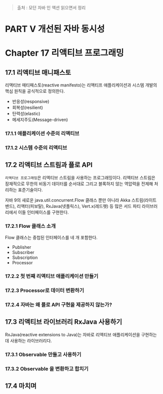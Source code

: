 > 출처 : 모던 자바 인 액션 읽으면서 정리

# PART Ⅴ 개선된 자바 동시성
# Chapter 17 리액티브 프로그래밍

## 17.1 리액티브 매니패스토
리액티브 매티패스토(reactive manifesto)는 리액티프 애플리케이션과 시스템 개발의 핵심 원칙을 공식적으로 정의한다.
- 반응성(responsive)
- 회복성(resilient)
- 탄력성(elastic)
- 메세지주도(Message-driven)

### 17.1.1 애플리케이션 수준의 리액티브
### 17.1.2 시스템 수준의 리액티브

## 17.2 리액티브 스트림과 플로 API
`리액티브 프로그래밍`은 리액티브 스트림을 사용하는 프로그래밍이다. 리액티브 스트림은 잠재적으로 무한의 비동기
데이터를 순서대로 그리고 블록하지 않는 역압력을 전제해 처리하는 표준기술이다.

자바 9의 새로운 java.util.concurrent.Flow 클래스 뿐만 아니라
Akka 스트림(라이트밴드), 
리액터(피보탈), 
RxJava(넷플릭스), 
Vert.x(레드헷) 
등 많은 서드 파티 라이브러리에서 이들 인터페이스를 구현한다.

### 17.2.1 Flow 클래스 소개
Flow 클래스는 중첩된 인터페이스를 네 개 포함한다.
- Publisher
- Subscriber
- Subscription
- Processor

### 17.2.2 첫 번째 리액티브 애플리케이션 만들기
### 17.2.3 Processor로 데이터 변환하기
### 17.2.4 자바는 왜 플로 API 구현을 제공하지 않는가?

## 17.3 리액티브 라이브러리 RxJava 사용하기
RxJava(reactive extensions to Java)는 자바로 리액티브 애플리케이션을 구현하는데 사용하는 라이브러리다.

### 17.3.1 Observable 만들고 사용하기
### 17.3.2 Observable 을 변환하고 합치기

## 17.4 마치며
